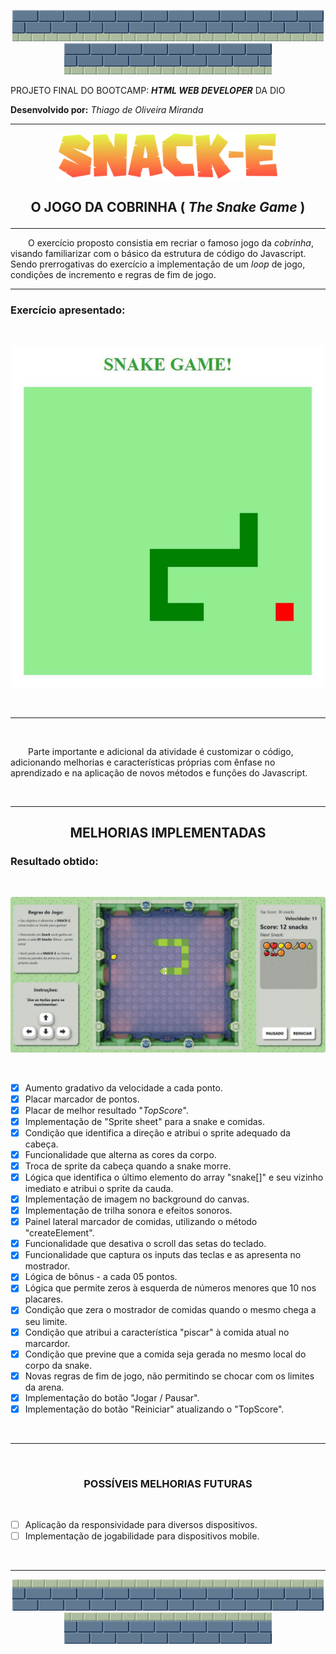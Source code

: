 <p align="center">
<img width="83" src="./img/tile01.svg"><img width="83" src="./img/tile01.svg"><img width="83" src="./img/tile01.svg"><img width="83" src="./img/tile01.svg"><img width="83" src="./img/tile01.svg"><img width="83" src="./img/tile01.svg"><img width="83" src="./img/tile01.svg"><img width="83" src="./img/tile01.svg"><img width="83" src="./img/tile01.svg"><img width="83" src="./img/tile01.svg">
</p>


PROJETO  FINAL DO BOOTCAMP: ***HTML WEB DEVELOPER*** DA DIO

**Desenvolvido por:** *Thiago de Oliveira Miranda*

***

<p align="center"><img width="350" src="./img/game-logo.svg"></p>

<h2 align="center">

  **O JOGO DA COBRINHA  ( *The Snake Game* )**

</h2>

***

&emsp;&emsp;O exercício proposto consistia em recriar o famoso jogo da *cobrinha*, visando familiarizar com o básico da estrutura de código do Javascript. Sendo prerrogativas do exercício a implementação de um *loop* de jogo, condições de incremento e regras de fim de jogo.

***

### **Exercício apresentado:**
<br>
<p align="center"><img width="500" src="./files/ref.jpg"/></p>
<br>

***

<br>

&emsp;&emsp;Parte importante e adicional da atividade é customizar o código, adicionando melhorias e características próprias com ênfase no aprendizado e na aplicação de novos métodos e funções do Javascript.

<br>

***

<h2 align="center">

  **MELHORIAS IMPLEMENTADAS**

</h2>

### **Resultado obtido:**
<br>
<p align="center"><img width="700" src="./files/resultado.jpg"/></p>              
<br>

* [x]  Aumento gradativo da velocidade a cada ponto.              
* [x]  Placar marcador de pontos.
* [x]  Placar de melhor resultado "*TopScore*".
* [x]  Implementação de "Sprite sheet" para a snake e comidas.
* [x]  Condição que identifica a direção e atribui o sprite adequado da cabeça.
* [x]  Funcionalidade que alterna as cores da corpo.
* [x]  Troca de sprite da cabeça quando a snake morre.
* [x]  Lógica que identifica o último elemento do array "snake[]" e seu vizinho imediato e atribui o sprite da cauda.
* [x]  Implementação de imagem no background do canvas.
* [x]  Implementação de trilha sonora e efeitos sonoros.
* [x]  Painel lateral marcador de comidas, utilizando o método "createElement".
* [x]  Funcionalidade que desativa o scroll das setas do teclado.
* [x]  Funcionalidade que captura os inputs das teclas e as apresenta no mostrador.
* [x]  Lógica de bônus - a cada 05 pontos.
* [x]  Lógica que permite zeros à esquerda de números menores que 10 nos placares.
* [x]  Condição que zera o mostrador de comidas quando o mesmo chega a seu limite.
* [x]  Condição que atribui a característica "piscar" à comida atual no marcardor.
* [x]  Condição que previne que a comida seja gerada no mesmo local do corpo da snake.
* [x]  Novas regras de fim de jogo, não permitindo se chocar com os limites da arena.
* [x]  Implementação do botão "Jogar / Pausar".
* [x]  Implementação do botão "Reiniciar" atualizando o "TopScore".                                               
<br>

***

<br>

<center>

### **POSSÍVEIS MELHORIAS FUTURAS** 

</center>

<br>

* [ ]  Aplicação da responsividade para diversos dispositivos.
* [ ]  Implementação de jogabilidade para dispositivos mobile.

<br>

***

<p align="center">
<img width="83" src="./img/tile02.svg"><img width="83" src="./img/tile02.svg"><img width="83" src="./img/tile02.svg"><img width="83" src="./img/tile02.svg"><img width="83" src="./img/tile02.svg"><img width="83" src="./img/tile02.svg"><img width="83" src="./img/tile02.svg"><img width="83" src="./img/tile02.svg"><img width="83" src="./img/tile02.svg"><img width="83" src="./img/tile02.svg">
</p>

